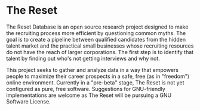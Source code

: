 The Reset
========

The Reset Database is an open source research project designed to make the recruiting process more efficient by questioning common myths.  The goal is to create a pipeline between qualified candidates from the hidden talent market and the practical small businesses whose recruiting resources do not have the reach of larger corporations. The first step is to identify that talent by finding out who's not getting interviews and why not.

This project seeks to gather and analyze data in a way that empowers people to maximize their career prospects in a safe, free (as in "freedom") online environment. Currently in a "pre-beta" stage, The Reset is not yet configured as pure, free software. Suggestions for GNU-friendly implementations are welcome as The Reset will be pursuing a GNU Software License.

